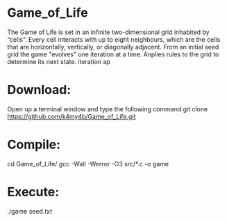 # Game_of_Life
The Game of Life is set in an infinite two-dimensional grid inhabited by “cells”. Every cell interacts with up to eight neighbours, which are the cells that are horizontally, vertically, or diagonally adjacent. From an initial seed grid the game "evolves" one iteration at a time. Anplies rules to the grid to determine its next state. iteration ap

# Download: 
Open up a terminal window and type the following command
git clone https://github.com/k4my4b/Game_of_Life.git

# Compile:
cd Game_of_Life/
gcc -Wall -Werror -O3 src/*.c -o game

# Execute:
./game seed.txt 

